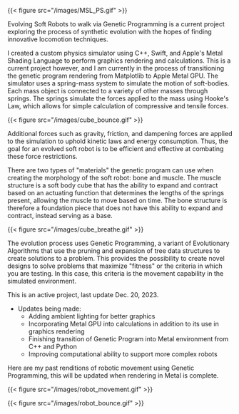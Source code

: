 {{< figure src="/images/MSL_PS.gif" >}}

Evolving Soft Robots to walk via Genetic Programming is a current project exploring the process of synthetic evolution with the hopes of finding innovative locomotion techniques. 

I created a custom physics simulator using C++, Swift, and Apple's Metal Shading Language to perform graphics rendering and calculations. This is a current project however, and I am currently in the process of transitioning the genetic program rendering from Matplotlib to Apple Metal GPU. The simulator uses a spring-mass system to simulate the motion of soft-bodies. Each mass object is connected to a variety of other masses through springs. The springs simulate the forces applied to the mass using Hooke's Law, which allows for simple calculation of compressive and tensile forces.

{{< figure src="/images/cube_bounce.gif" >}}

Additional forces such as gravity, friction, and dampening forces are applied to the simulation to uphold kinetic laws and energy consumption. Thus, the goal for an evolved soft robot is to be efficient and effective at combating these force restrictions.

There are two types of "materials" the genetic program can use when creating the morphology of the soft robot: bone and muscle. The muscle structure is a soft body cube that has the ability to expand and contract based on an actuating function that determines the lengths of the springs present, allowing the muscle to move based on time. The bone structure is therefore a foundation piece that does not have this ability to expand and contract, instead serving as a base.

{{< figure src="/images/cube_breathe.gif" >}}

The evolution process uses Genetic Programming, a variant of Evolutionary Algorithms that use the pruning and expansion of tree data structures to create solutions to a problem. This provides the possibility to create novel designs to solve problems that maximize "fitness" or the criteria in which you are testing. In this case, this criteria is the movement capability in the simulated environment.

This is an active project, last update Dec. 20, 2023.

- Updates being made:
  - Adding ambient lighting for better graphics
  - Incorporating Metal GPU into calculations in addition to its use in graphics rendering
  - Finishing transition of Genetic Program into Metal environment from C++ and Python
  - Improving computational ability to support more complex robots

Here are my past renditions of robotic movement using Genetic Programming, this will be updated when rendering in Metal is complete.

{{< figure src="/images/robot_movement.gif" >}}

{{< figure src="/images/robot_bounce.gif" >}}
